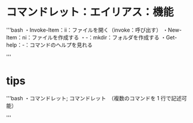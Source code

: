 # コマンドレット：エイリアス：機能

'''bash
・Invoke-Item：ii：ファイルを開く（invoke：呼び出す）
・New-Item：ni：ファイルを作成する
・-：mkdir：フォルダを作成する
・Get-help：-：コマンドのヘルプを見れる

'''

# tips

'''bash
・コマンドレット; コマンドレット　（複数のコマンドを 1 行で記述可能）

'''
